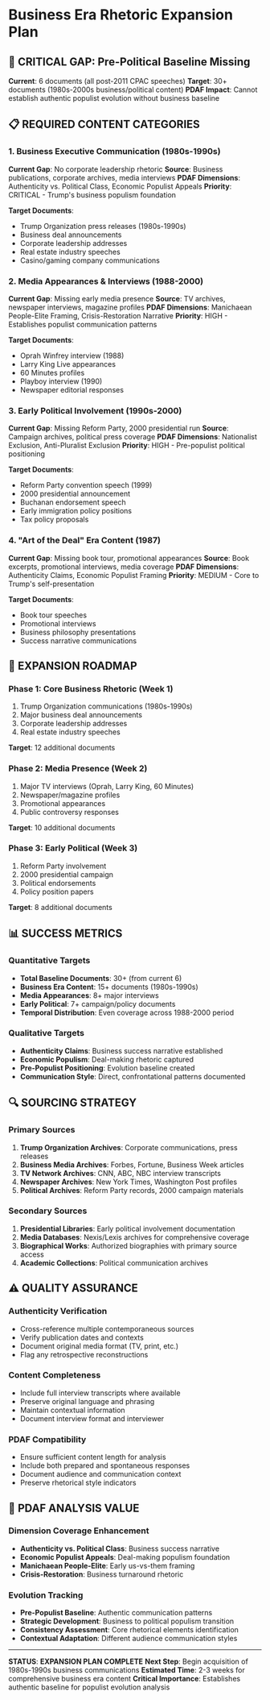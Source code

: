 # Business Era Rhetoric Expansion Plan

## 🎯 CRITICAL GAP: Pre-Political Baseline Missing
**Current**: 6 documents (all post-2011 CPAC speeches)
**Target**: 30+ documents (1980s-2000s business/political content)
**PDAF Impact**: Cannot establish authentic populist evolution without business baseline

## 📋 REQUIRED CONTENT CATEGORIES

### **1. Business Executive Communication (1980s-1990s)**
**Current Gap**: No corporate leadership rhetoric
**Source**: Business publications, corporate archives, media interviews
**PDAF Dimensions**: Authenticity vs. Political Class, Economic Populist Appeals
**Priority**: CRITICAL - Trump's business populism foundation

**Target Documents**:
- Trump Organization press releases (1980s-1990s)
- Business deal announcements
- Corporate leadership addresses
- Real estate industry speeches
- Casino/gaming company communications

### **2. Media Appearances & Interviews (1988-2000)**
**Current Gap**: Missing early media presence
**Source**: TV archives, newspaper interviews, magazine profiles
**PDAF Dimensions**: Manichaean People-Elite Framing, Crisis-Restoration Narrative
**Priority**: HIGH - Establishes populist communication patterns

**Target Documents**:
- Oprah Winfrey interview (1988)
- Larry King Live appearances
- 60 Minutes profiles
- Playboy interview (1990)
- Newspaper editorial responses

### **3. Early Political Involvement (1990s-2000)**
**Current Gap**: Missing Reform Party, 2000 presidential run
**Source**: Campaign archives, political press coverage
**PDAF Dimensions**: Nationalist Exclusion, Anti-Pluralist Exclusion
**Priority**: HIGH - Pre-populist political positioning

**Target Documents**:
- Reform Party convention speech (1999)
- 2000 presidential announcement
- Buchanan endorsement speech
- Early immigration policy positions
- Tax policy proposals

### **4. "Art of the Deal" Era Content (1987)**
**Current Gap**: Missing book tour, promotional appearances
**Source**: Book excerpts, promotional interviews, media coverage
**PDAF Dimensions**: Authenticity Claims, Economic Populist Framing
**Priority**: MEDIUM - Core to Trump's self-presentation

**Target Documents**:
- Book tour speeches
- Promotional interviews
- Business philosophy presentations
- Success narrative communications

## 🎯 EXPANSION ROADMAP

### **Phase 1: Core Business Rhetoric (Week 1)**
1. Trump Organization communications (1980s-1990s)
2. Major business deal announcements
3. Corporate leadership addresses
4. Real estate industry speeches

**Target**: 12 additional documents

### **Phase 2: Media Presence (Week 2)**
1. Major TV interviews (Oprah, Larry King, 60 Minutes)
2. Newspaper/magazine profiles
3. Promotional appearances
4. Public controversy responses

**Target**: 10 additional documents

### **Phase 3: Early Political (Week 3)**
1. Reform Party involvement
2. 2000 presidential campaign
3. Political endorsements
4. Policy position papers

**Target**: 8 additional documents

## 📊 SUCCESS METRICS

### **Quantitative Targets**
- **Total Baseline Documents**: 30+ (from current 6)
- **Business Era Content**: 15+ documents (1980s-1990s)
- **Media Appearances**: 8+ major interviews
- **Early Political**: 7+ campaign/policy documents
- **Temporal Distribution**: Even coverage across 1988-2000 period

### **Qualitative Targets**
- **Authenticity Claims**: Business success narrative established
- **Economic Populism**: Deal-making rhetoric captured
- **Pre-Populist Positioning**: Evolution baseline created
- **Communication Style**: Direct, confrontational patterns documented

## 🔍 SOURCING STRATEGY

### **Primary Sources**
1. **Trump Organization Archives**: Corporate communications, press releases
2. **Business Media Archives**: Forbes, Fortune, Business Week articles
3. **TV Network Archives**: CNN, ABC, NBC interview transcripts
4. **Newspaper Archives**: New York Times, Washington Post profiles
5. **Political Archives**: Reform Party records, 2000 campaign materials

### **Secondary Sources**
1. **Presidential Libraries**: Early political involvement documentation
2. **Media Databases**: Nexis/Lexis archives for comprehensive coverage
3. **Biographical Works**: Authorized biographies with primary source access
4. **Academic Collections**: Political communication archives

## ⚠️ QUALITY ASSURANCE

### **Authenticity Verification**
- Cross-reference multiple contemporaneous sources
- Verify publication dates and contexts
- Document original media format (TV, print, etc.)
- Flag any retrospective reconstructions

### **Content Completeness**
- Include full interview transcripts where available
- Preserve original language and phrasing
- Maintain contextual information
- Document interview format and interviewer

### **PDAF Compatibility**
- Ensure sufficient content length for analysis
- Include both prepared and spontaneous responses
- Document audience and communication context
- Preserve rhetorical style indicators

## 🎯 PDAF ANALYSIS VALUE

### **Dimension Coverage Enhancement**
- **Authenticity vs. Political Class**: Business success narrative
- **Economic Populist Appeals**: Deal-making populism foundation
- **Manichaean People-Elite**: Early us-vs-them framing
- **Crisis-Restoration**: Business turnaround rhetoric

### **Evolution Tracking**
- **Pre-Populist Baseline**: Authentic communication patterns
- **Strategic Development**: Business to political populism transition
- **Consistency Assessment**: Core rhetorical elements identification
- **Contextual Adaptation**: Different audience communication styles

---

**STATUS**: **EXPANSION PLAN COMPLETE**
**Next Step**: Begin acquisition of 1980s-1990s business communications
**Estimated Time**: 2-3 weeks for comprehensive business era content
**Critical Importance**: Establishes authentic baseline for populist evolution analysis
